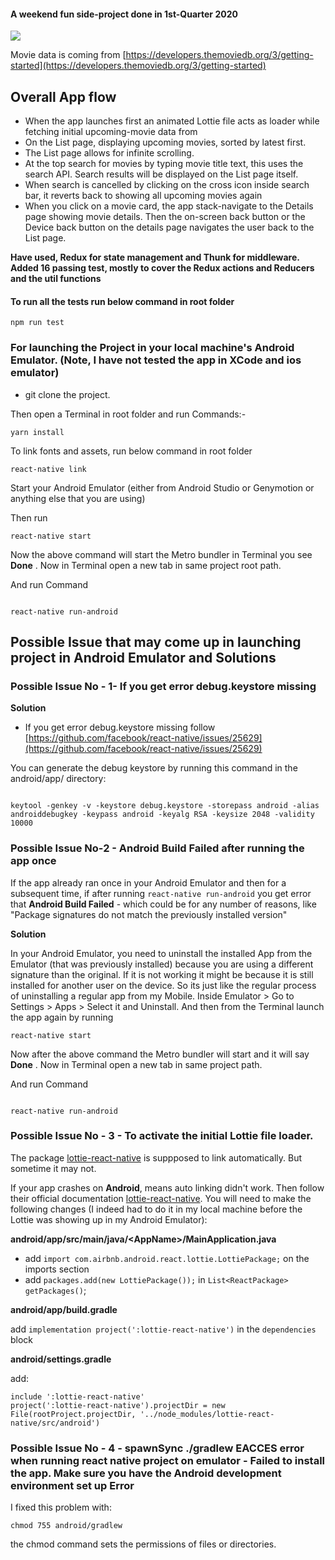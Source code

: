 #### A weekend fun side-project done in 1st-Quarter 2020

<img src='./movie-finder.gif'>

Movie data is coming from [https://developers.themoviedb.org/3/getting-started](https://developers.themoviedb.org/3/getting-started)

## Overall App flow

- When the app launches first an animated Lottie file acts as loader while fetching initial upcoming-movie data from
- On the List page, displaying upcoming movies, sorted by latest first.
- The List page allows for infinite scrolling.
- At the top search for movies by typing movie title text, this uses the search API. Search results will be displayed on the List page itself.
- When search is cancelled by clicking on the cross icon inside search bar, it reverts back to showing all upcoming movies again
- When you click on a movie card, the app stack-navigate to the Details page showing movie details. Then the on-screen back button or the Device back button on the details page navigates the user back to the List page.

**Have used, Redux for state management and Thunk for middleware. Added 16 passing test, mostly to cover the Redux actions and Reducers and the util functions**

#### To run all the tests run below command in root folder

```
npm run test
```

### For launching the Project in your local machine's Android Emulator. (Note, I have not tested the app in XCode and ios emulator)

- git clone the project.

Then open a Terminal in root folder and run Commands:-

```
yarn install
```

To link fonts and assets, run below command in root folder

```
react-native link
```

Start your Android Emulator (either from Android Studio or Genymotion or anything else that you are using)

Then run

```
react-native start

```

Now the above command will start the Metro bundler in Terminal you see **Done** . Now in Terminal open a new tab in same project root path.

And run Command

```

react-native run-android

```

## Possible Issue that may come up in launching project in Android Emulator and Solutions

### Possible Issue No - 1- If you get error debug.keystore missing

**Solution**

- If you get error debug.keystore missing follow [https://github.com/facebook/react-native/issues/25629](https://github.com/facebook/react-native/issues/25629)

You can generate the debug keystore by running this command in the android/app/ directory:

```

keytool -genkey -v -keystore debug.keystore -storepass android -alias androiddebugkey -keypass android -keyalg RSA -keysize 2048 -validity 10000

```

### Possible Issue No-2 - Android Build Failed after running the app once

If the app already ran once in your Android Emulator and then for a subsequent time, if after running `react-native run-android` you get error that **Android Build Failed** - which could be for any number of reasons, like "Package signatures do not match the previously installed version"

**Solution**

In your Android Emulator, you need to uninstall the installed App from the Emulator (that was previously installed) because you are using a different signature than the original. If it is not working it might be because it is still installed for another user on the device. So its just like the regular process of uninstalling a regular app from my Mobile. Inside Emulator > Go to Settings > Apps > Select it and Uninstall. And then from the Terminal launch the app again by running

```
react-native start

```

Now after the above command the Metro bundler will start and it will say **Done** . Now in Terminal open a new tab in same project path.

And run Command

```

react-native run-android

```

### Possible Issue No - 3 - To activate the initial Lottie file loader.

The package [lottie-react-native](https://github.com/react-native-community/lottie-react-native) is suppposed to link automatically. But sometime it may not.

If your app crashes on **Android**, means auto linking didn't work. Then follow their official documentation [lottie-react-native](https://github.com/react-native-community/lottie-react-native). You will need to make the following changes (I indeed had to do it in my local machine before the Lottie was showing up in my Android Emulator):

**android/app/src/main/java/\<AppName\>/MainApplication.java**

- add `import com.airbnb.android.react.lottie.LottiePackage;` on the imports section
- add `packages.add(new LottiePackage());` in `List<ReactPackage> getPackages()`;

**android/app/build.gradle**

add `implementation project(':lottie-react-native')` in the `dependencies` block

**android/settings.gradle**

add:

```
include ':lottie-react-native'
project(':lottie-react-native').projectDir = new File(rootProject.projectDir, '../node_modules/lottie-react-native/src/android')

```

### Possible Issue No - 4 - spawnSync ./gradlew EACCES error when running react native project on emulator - Failed to install the app. Make sure you have the Android development environment set up Error

I fixed this problem with:

`chmod 755 android/gradlew`

the chmod command sets the permissions of files or directories.
